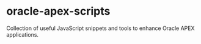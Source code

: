 # oracle-apex-scripts
Collection of useful JavaScript snippets and tools to enhance Oracle APEX applications. 
